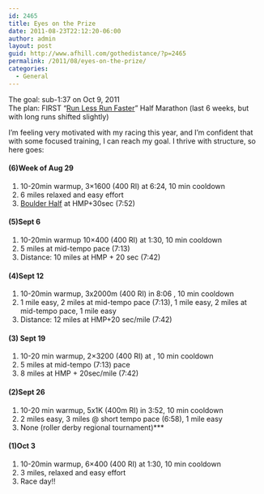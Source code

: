 ```yaml
---
id: 2465
title: Eyes on the Prize
date: 2011-08-23T22:12:20-06:00
author: admin
layout: post
guid: http://www.afhill.com/gothedistance/?p=2465
permalink: /2011/08/eyes-on-the-prize/
categories:
  - General
---
```

The goal: sub-1:37 on Oct 9, 2011  
The plan: FIRST &#8220;[Run Less Run Faster](http://www.amazon.com/Runners-World-Less-Faster-Revolutionary/dp/159486649X)&#8221; Half Marathon (last 6 weeks, but with long runs shifted slightly)

I&#8217;m feeling very motivated with my racing this year, and I&#8217;m confident that with some focused training, I can reach my goal. I thrive with structure, so here goes:

#### (6)Week of Aug 29

1. 10-20min warmup, 3&#215;1600 (400 RI) at 6:24, 10 min cooldown  
2. 6 miles relaxed and easy effort  
3. [Boulder Half](http://www.bouldermarathon.com/3.html) at HMP+30sec (7:52) 

#### (5)Sept 6

1. 10-20min warmup 10&#215;400 (400 RI) at 1:30, 10 min cooldown  
2. 5 miles at mid-tempo pace (7:13)  
3. Distance: 10 miles at HMP + 20 sec (7:42)

#### (4)Sept 12

1. 10-20min warmup, 3x2000m (400 RI) in 8:06 , 10 min cooldown  
2. 1 mile easy, 2 miles at mid-tempo pace (7:13), 1 mile easy, 2 miles at mid-tempo pace, 1 mile easy  
3. Distance: 12 miles at HMP+20 sec/mile (7:42)

#### (3) Sept 19

1. 10-20 min warmup, 2&#215;3200 (400 RI) at , 10 min cooldown  
2. 5 miles at mid-tempo (7:13) pace  
3. 8 miles at HMP + 20sec/mile (7:42)

#### (2)Sept 26

1. 10-20 min warmup, 5x1K (400m RI) in 3:52, 10 min cooldown  
2. 2 miles easy, 3 miles @ short tempo pace (6:58), 1 mile easy  
3. None (roller derby regional tournament)\***

#### (1)Oct 3

1. 10-20min warmup, 6&#215;400 (400 RI) at 1:30, 10 min cooldown  
2. 3 miles, relaxed and easy effort  
3. Race day!!